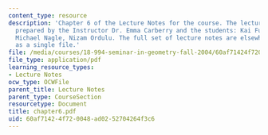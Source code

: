 ```yaml
---
content_type: resource
description: 'Chapter 6 of the Lecture Notes for the course. The lecture notes were
  prepared by the Instructor Dr. Emma Carberry and the students: Kai Fung, David Glasser,
  Michael Nagle, Nizam Ordulu. The full set of lecture notes are elsewhere available
  as a single file.'
file: /media/courses/18-994-seminar-in-geometry-fall-2004/60af71424f720048ad0252704264f3c6_chapter6.pdf
file_type: application/pdf
learning_resource_types:
- Lecture Notes
ocw_type: OCWFile
parent_title: Lecture Notes
parent_type: CourseSection
resourcetype: Document
title: chapter6.pdf
uid: 60af7142-4f72-0048-ad02-52704264f3c6
---
```

